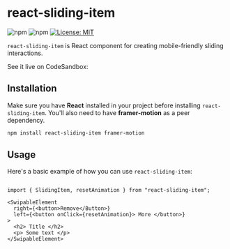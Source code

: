 # react-sliding-item

![npm](https://img.shields.io/npm/v/react-sliding-item) ![npm](https://img.shields.io/npm/dt/react-sliding-item) [![License: MIT](https://img.shields.io/badge/License-MIT-yellow.svg)](https://opensource.org/licenses/MIT)

`react-sliding-item` is React component for creating mobile-friendly sliding interactions.


See it live on CodeSandbox: 


## Installation

Make sure you have **React** installed in your project before installing `react-sliding-item`. You'll also need to have **framer-motion** as a peer dependency.

```bash
npm install react-sliding-item framer-motion
```

## Usage

Here's a basic example of how you can use `react-sliding-item`:

```tsx

import { SlidingItem, resetAnimation } from "react-sliding-item";

<SwipableElement
  right={<button>Remove</Button>}
  left={<button onClick={resetAnimation}> More </button>}
>
  <h2> Title </h2>
  <p> Some text </p>
</SwipableElement>
```
